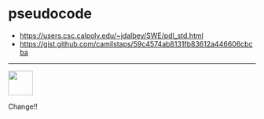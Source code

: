 # pseudocode

<style>@import url("//readme.codeadam.ca/readme.css");</style>

<ul>
    <li><a href="https://users.csc.calpoly.edu/~jdalbey/SWE/pdl_std.html">https://users.csc.calpoly.edu/~jdalbey/SWE/pdl_std.html</a></li>
    <li><a href="https://gist.github.com/camilstaps/59c4574ab8131fb83612a446606cbcba">https://gist.github.com/camilstaps/59c4574ab8131fb83612a446606cbcba</a></li>
</ul>

<hr>

<a href="https://codeadam.ca">
<img src="https://codeadam.ca/images/code-block.png" width="50">
</a>

Change!!
